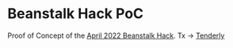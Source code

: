# Beanstalk Hack PoC

Proof of Concept of the [April 2022 Beanstalk Hack](https://rekt.news/beanstalk-rekt/).
Tx -> 
[Tenderly](https://dashboard.tenderly.co/tx/mainnet/0xcd314668aaa9bbfebaf1a0bd2b6553d01dd58899c508d4729fa7311dc5d33ad7)

